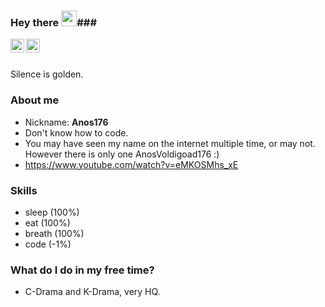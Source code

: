 ### Hey there <img src="https://media.giphy.com/media/hvRJCLFzcasrR4ia7z/giphy.gif" width="25px">###
<a href="https://t.me/AnosVoldigoad176">
  <img align="left" alt="AnosVoldigoad176's Telegram" width="22px" src="https://cdn.jsdelivr.net/npm/simple-icons@v3/icons/telegram.svg" />
</a>
<a href="https://www.facebook.com/a23161702v/">
  <img align="left" alt="AnosVoldigoad176's Facebook" width="22px" src="https://cdn.jsdelivr.net/npm/simple-icons@v3/icons/facebook.svg" />
  </a>
  <br></br>


Silence is golden.


### About me
- Nickname: **Anos176**
- Don't know how to code.
- You may have seen my name on the internet multiple time, or may not. However there is only one AnosVoldigoad176 :)
- https://www.youtube.com/watch?v=eMKOSMhs_xE


### Skills
- sleep (100%)
- eat (100%)
- breath (100%)
- code (-1%)


### What do I do in my free time?
- C-Drama and K-Drama, very HQ.

